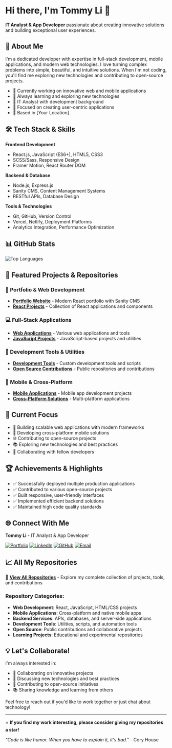 # Hi there, I'm Tommy Li 👋

**IT Analyst & App Developer** passionate about creating innovative solutions and building exceptional user experiences.

## 🚀 About Me

I'm a dedicated developer with expertise in full-stack development, mobile applications, and modern web technologies. I love turning complex problems into simple, beautiful, and intuitive solutions. When I'm not coding, you'll find me exploring new technologies and contributing to open-source projects.

- 🔭 Currently working on innovative web and mobile applications
- 🌱 Always learning and exploring new technologies
- 💼 IT Analyst with development background
- 🎯 Focused on creating user-centric applications
- 📍 Based in [Your Location]

## 🛠️ Tech Stack & Skills

**Frontend Development**
- React.js, JavaScript (ES6+), HTML5, CSS3
- SCSS/Sass, Responsive Design
- Framer Motion, React Router DOM

**Backend & Database**
- Node.js, Express.js
- Sanity CMS, Content Management Systems
- RESTful APIs, Database Design

**Tools & Technologies**
- Git, GitHub, Version Control
- Vercel, Netlify, Deployment Platforms
- Analytics Integration, Performance Optimization

## 📊 GitHub Stats

![Top Languages](https://github-readme-stats.vercel.app/api/top-langs/?username=MunDo12138&layout=compact&theme=radical)

## 🚀 Featured Projects & Repositories

### 🌟 Portfolio & Web Development
- **[Portfolio Website](https://www.tommyli.info/)** - Modern React portfolio with Sanity CMS
- **[React Projects](https://github.com/MunDo12138/Job_Board_React_Native_APP)** - Collection of React applications and components

### 💻 Full-Stack Applications
- **[Web Applications](https://github.com/MunDo12138/Dashboard)** - Various web applications and tools
- **[JavaScript Projects](https://github.com/MunDo12138/E-Commerce_Sanity_Stripe)** - JavaScript-based projects and utilities

### 🔧 Development Tools & Utilities
- **[Development Tools](https://github.com/MunDo12138/Image_Resizer_Electron_Desktop)** - Custom development tools and scripts
- **[Open Source Contributions](https://github.com/MunDo12138/E-Commerce_Sanity_Stripe)** - Public repositories and contributions

### 📱 Mobile & Cross-Platform
- **[Mobile Applications](https://github.com/MunDo12138/Job_Board_React_Native_APP)** - Mobile app development projects
- **[Cross-Platform Solutions](https://github.com/MunDo12138/Job_Board_React_Native_APP)** - Multi-platform applications

## 🎯 Current Focus

- 🔨 Building scalable web applications with modern frameworks
- 📱 Developing cross-platform mobile solutions
- 🌐 Contributing to open-source projects
- 📚 Exploring new technologies and best practices
- 🤝 Collaborating with fellow developers

## 🏆 Achievements & Highlights

- ✅ Successfully deployed multiple production applications
- ✅ Contributed to various open-source projects
- ✅ Built responsive, user-friendly interfaces
- ✅ Implemented efficient backend solutions
- ✅ Maintained high code quality standards

## 🌐 Connect With Me

**Tommy Li** - IT Analyst & App Developer

[![Portfolio](https://img.shields.io/badge/Portfolio-tommyli.info-blue?style=for-the-badge&logo=google-chrome)](https://www.tommyli.info)
[![LinkedIn](https://img.shields.io/badge/LinkedIn-hungleongli-blue?style=for-the-badge&logo=linkedin)](https://www.linkedin.com/in/hungleongli/)
[![GitHub](https://img.shields.io/badge/GitHub-MunDo12138-black?style=for-the-badge&logo=github)](https://github.com/MunDo12138)
[![Email](https://img.shields.io/badge/Email-lihungleong623@gmail.com-red?style=for-the-badge&logo=gmail)](mailto:lihungleong623@gmail.com)

## 📈 All My Repositories

🔗 **[View All Repositories](https://github.com/MunDo12138?tab=repositories)** - Explore my complete collection of projects, tools, and contributions

### Repository Categories:
- **Web Development**: React, JavaScript, HTML/CSS projects
- **Mobile Applications**: Cross-platform and native mobile apps
- **Backend Services**: APIs, databases, and server-side applications
- **Development Tools**: Utilities, scripts, and automation tools
- **Open Source**: Public contributions and collaborative projects
- **Learning Projects**: Educational and experimental repositories

## 💡 Let's Collaborate!

I'm always interested in:
- 🤝 Collaborating on innovative projects
- 💬 Discussing new technologies and best practices
- 🚀 Contributing to open-source initiatives
- 📚 Sharing knowledge and learning from others

Feel free to reach out if you'd like to work together or just chat about technology!

---

⭐ **If you find my work interesting, please consider giving my repositories a star!**

*"Code is like humor. When you have to explain it, it's bad."* - Cory House
